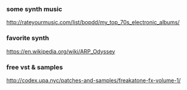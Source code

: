 
### some synth music
  http://rateyourmusic.com/list/bopdd/my_top_70s_electronic_albums/

### favorite synth
  https://en.wikipedia.org/wiki/ARP_Odyssey

### free vst & samples
  http://codex.upa.nyc/patches-and-samples/freakatone-fx-volume-1/
